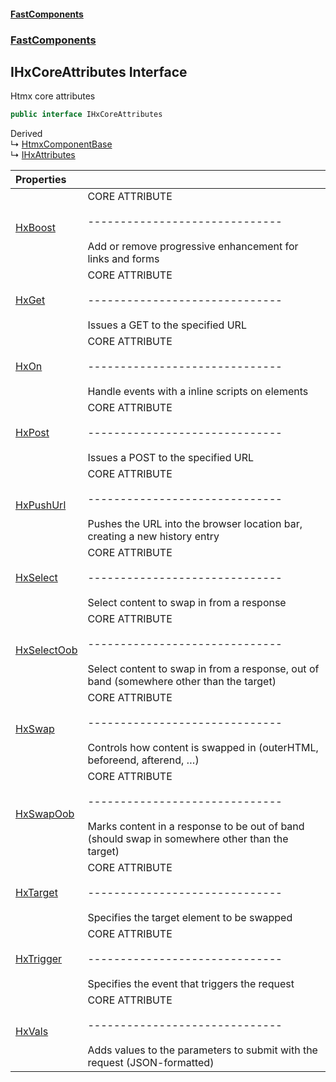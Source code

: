 #### [FastComponents](FastComponents.md 'FastComponents')
### [FastComponents](FastComponents.md 'FastComponents')

## IHxCoreAttributes Interface

Htmx core attributes

```csharp
public interface IHxCoreAttributes
```

Derived  
&#8627; [HtmxComponentBase](FastComponents.HtmxComponentBase.md 'FastComponents.HtmxComponentBase')  
&#8627; [IHxAttributes](FastComponents.IHxAttributes.md 'FastComponents.IHxAttributes')

| Properties | |
| :--- | :--- |
| [HxBoost](FastComponents.IHxCoreAttributes.HxBoost.md 'FastComponents.IHxCoreAttributes.HxBoost') | CORE ATTRIBUTE<br/><br/>------------------------------<br/><br/>Add or remove progressive enhancement for links and forms |
| [HxGet](FastComponents.IHxCoreAttributes.HxGet.md 'FastComponents.IHxCoreAttributes.HxGet') | CORE ATTRIBUTE<br/><br/>------------------------------<br/><br/>Issues a GET to the specified URL |
| [HxOn](FastComponents.IHxCoreAttributes.HxOn.md 'FastComponents.IHxCoreAttributes.HxOn') | CORE ATTRIBUTE<br/><br/>------------------------------<br/><br/>Handle events with a inline scripts on elements |
| [HxPost](FastComponents.IHxCoreAttributes.HxPost.md 'FastComponents.IHxCoreAttributes.HxPost') | CORE ATTRIBUTE<br/><br/>------------------------------<br/><br/>Issues a POST to the specified URL |
| [HxPushUrl](FastComponents.IHxCoreAttributes.HxPushUrl.md 'FastComponents.IHxCoreAttributes.HxPushUrl') | CORE ATTRIBUTE<br/><br/>------------------------------<br/><br/>Pushes the URL into the browser location bar, creating a new history entry |
| [HxSelect](FastComponents.IHxCoreAttributes.HxSelect.md 'FastComponents.IHxCoreAttributes.HxSelect') | CORE ATTRIBUTE<br/><br/>------------------------------<br/><br/>Select content to swap in from a response |
| [HxSelectOob](FastComponents.IHxCoreAttributes.HxSelectOob.md 'FastComponents.IHxCoreAttributes.HxSelectOob') | CORE ATTRIBUTE<br/><br/>------------------------------<br/><br/>Select content to swap in from a response, out of band (somewhere other than the target) |
| [HxSwap](FastComponents.IHxCoreAttributes.HxSwap.md 'FastComponents.IHxCoreAttributes.HxSwap') | CORE ATTRIBUTE<br/><br/>------------------------------<br/><br/>Controls how content is swapped in (outerHTML, beforeend, afterend, …) |
| [HxSwapOob](FastComponents.IHxCoreAttributes.HxSwapOob.md 'FastComponents.IHxCoreAttributes.HxSwapOob') | CORE ATTRIBUTE<br/><br/>------------------------------<br/><br/>Marks content in a response to be out of band (should swap in somewhere other than the target) |
| [HxTarget](FastComponents.IHxCoreAttributes.HxTarget.md 'FastComponents.IHxCoreAttributes.HxTarget') | CORE ATTRIBUTE<br/><br/>------------------------------<br/><br/>Specifies the target element to be swapped |
| [HxTrigger](FastComponents.IHxCoreAttributes.HxTrigger.md 'FastComponents.IHxCoreAttributes.HxTrigger') | CORE ATTRIBUTE<br/><br/>------------------------------<br/><br/>Specifies the event that triggers the request |
| [HxVals](FastComponents.IHxCoreAttributes.HxVals.md 'FastComponents.IHxCoreAttributes.HxVals') | CORE ATTRIBUTE<br/><br/>------------------------------<br/><br/>Adds values to the parameters to submit with the request (JSON-formatted) |
